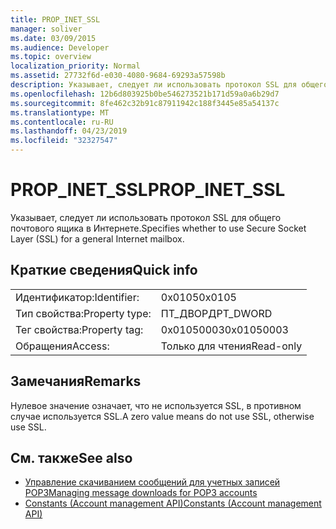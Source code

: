 ```yaml
---
title: PROP_INET_SSL
manager: soliver
ms.date: 03/09/2015
ms.audience: Developer
ms.topic: overview
localization_priority: Normal
ms.assetid: 27732f6d-e030-4080-9684-69293a57598b
description: Указывает, следует ли использовать протокол SSL для общего почтового ящика в Интернете.
ms.openlocfilehash: 12b6d803925b0be546273521b171d59a0a6b29d7
ms.sourcegitcommit: 8fe462c32b91c87911942c188f3445e85a54137c
ms.translationtype: MT
ms.contentlocale: ru-RU
ms.lasthandoff: 04/23/2019
ms.locfileid: "32327547"
---
```

# <a name="propinetssl"></a><span data-ttu-id="44173-103">PROP_INET_SSL</span><span class="sxs-lookup"><span data-stu-id="44173-103">PROP_INET_SSL</span></span>

<span data-ttu-id="44173-104">Указывает, следует ли использовать протокол SSL для общего почтового ящика в Интернете.</span><span class="sxs-lookup"><span data-stu-id="44173-104">Specifies whether to use Secure Socket Layer (SSL) for a general Internet mailbox.</span></span>
  
## <a name="quick-info"></a><span data-ttu-id="44173-105">Краткие сведения</span><span class="sxs-lookup"><span data-stu-id="44173-105">Quick info</span></span>

|||
|:-----|:-----|
|<span data-ttu-id="44173-106">Идентификатор:</span><span class="sxs-lookup"><span data-stu-id="44173-106">Identifier:</span></span>  <br/> |<span data-ttu-id="44173-107">0x0105</span><span class="sxs-lookup"><span data-stu-id="44173-107">0x0105</span></span>  <br/> |
|<span data-ttu-id="44173-108">Тип свойства:</span><span class="sxs-lookup"><span data-stu-id="44173-108">Property type:</span></span>  <br/> |<span data-ttu-id="44173-109">ПТ_ДВОРД</span><span class="sxs-lookup"><span data-stu-id="44173-109">PT_DWORD</span></span>  <br/> |
|<span data-ttu-id="44173-110">Тег свойства:</span><span class="sxs-lookup"><span data-stu-id="44173-110">Property tag:</span></span>  <br/> |<span data-ttu-id="44173-111">0x01050003</span><span class="sxs-lookup"><span data-stu-id="44173-111">0x01050003</span></span>  <br/> |
|<span data-ttu-id="44173-112">Обращения</span><span class="sxs-lookup"><span data-stu-id="44173-112">Access:</span></span>  <br/> |<span data-ttu-id="44173-113">Только для чтения</span><span class="sxs-lookup"><span data-stu-id="44173-113">Read-only</span></span>  <br/> |
   
## <a name="remarks"></a><span data-ttu-id="44173-114">Замечания</span><span class="sxs-lookup"><span data-stu-id="44173-114">Remarks</span></span>

<span data-ttu-id="44173-115">Нулевое значение означает, что не используется SSL, в противном случае используется SSL.</span><span class="sxs-lookup"><span data-stu-id="44173-115">A zero value means do not use SSL, otherwise use SSL.</span></span>
  
## <a name="see-also"></a><span data-ttu-id="44173-116">См. также</span><span class="sxs-lookup"><span data-stu-id="44173-116">See also</span></span>

- [<span data-ttu-id="44173-117">Управление скачиванием сообщений для учетных записей POP3</span><span class="sxs-lookup"><span data-stu-id="44173-117">Managing message downloads for POP3 accounts</span></span>](managing-message-downloads-for-pop3-accounts.md)  
- [<span data-ttu-id="44173-118">Constants (Account management API)</span><span class="sxs-lookup"><span data-stu-id="44173-118">Constants (Account management API)</span></span>](constants-account-management-api.md)

